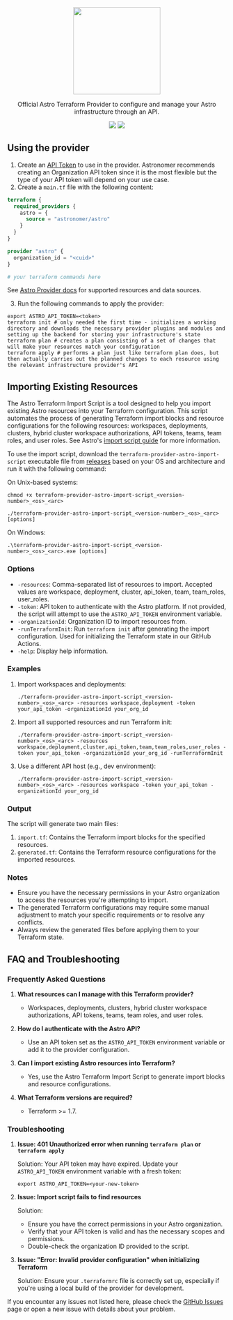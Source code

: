 <div align="center">
    <picture>
        <img src="https://github.com/user-attachments/assets/22586f12-3871-4bb6-8ead-40bec82ec3ce" width="200">
    </picture>
    <p>Official Astro Terraform Provider to configure and manage your Astro infrastructure through an API.</p>
    <a href="https://registry.terraform.io/providers/astronomer/astro/latest/docs"><img src="https://img.shields.io/static/v1?label=Docs&labelColor=0F0C27&message=terraform-provider-astro&color=4E408D&style=for-the-badge" /></a>
    <a href="https://astronomer.docs.buildwithfern.com/docs/api/overview"><img src="https://img.shields.io/static/v1?label=Docs&labelColor=0F0C27&message=API Ref&color=4E408D&style=for-the-badge" /></a>
</div>


## Using the provider
1. Create an [API Token](https://docs.astronomer.io/astro/automation-authentication#step-1-create-an-api-token) to use in the provider. Astronomer recommends creating an Organization API token since it is the most flexible but the type of your API token will depend on your use case.
2. Create a `main.tf` file with the following content:
```terraform
terraform {
  required_providers {
    astro = {
      source = "astronomer/astro"
    }
  }
}

provider "astro" {
  organization_id = "<cuid>"
}

# your terraform commands here
```
   See [Astro Provider docs](https://registry.terraform.io/providers/astronomer/astro/latest/docs) for supported resources and data sources.

3. Run the following commands to apply the provider:
```shell
export ASTRO_API_TOKEN=<token>
terraform init # only needed the first time - initializes a working directory and downloads the necessary provider plugins and modules and setting up the backend for storing your infrastructure's state
terraform plan # creates a plan consisting of a set of changes that will make your resources match your configuration
terraform apply # performs a plan just like terraform plan does, but then actually carries out the planned changes to each resource using the relevant infrastructure provider's API
```




## Importing Existing Resources
The Astro Terraform Import Script is a tool designed to help you import existing Astro resources into your Terraform configuration. 
This script automates the process of generating Terraform import blocks and resource configurations for the following resources: workspaces, deployments, clusters, hybrid cluster workspace authorizations, API tokens, teams, team roles, and user roles.
See Astro's [import script guide](https://registry.terraform.io/providers/astronomer/astro/latest/docs) for more information.

To use the import script, download the `terraform-provider-astro-import-script` executable file from [releases](https://github.com/astronomer/terraform-provider-astro/releases) based on your OS and architecture and run it with the following command:

On Unix-based systems:

```
chmod +x terraform-provider-astro-import-script_<version-number>_<os>_<arc>

./terraform-provider-astro-import-script_<version-number>_<os>_<arc> [options]
```

On Windows:

```
.\terraform-provider-astro-import-script_<version-number>_<os>_<arc>.exe [options]
```

### Options

- `-resources`: Comma-separated list of resources to import. Accepted values are workspace, deployment, cluster, api_token, team, team_roles, user_roles.
- `-token`: API token to authenticate with the Astro platform. If not provided, the script will attempt to use the `ASTRO_API_TOKEN` environment variable.
- `-organizationId`: Organization ID to import resources from.
- `-runTerraformInit`: Run `terraform init` after generating the import configuration. Used for initializing the Terraform state in our GitHub Actions.
- `-help`: Display help information.

### Examples

1. Import workspaces and deployments:
   ```
   ./terraform-provider-astro-import-script_<version-number>_<os>_<arc> -resources workspace,deployment -token your_api_token -organizationId your_org_id
   ```

2. Import all supported resources and run Terraform init:
   ```
   ./terraform-provider-astro-import-script_<version-number>_<os>_<arc> -resources workspace,deployment,cluster,api_token,team,team_roles,user_roles -token your_api_token -organizationId your_org_id -runTerraformInit
   ```

3. Use a different API host (e.g., dev environment):
   ```
   ./terraform-provider-astro-import-script_<version-number>_<os>_<arc> -resources workspace -token your_api_token -organizationId your_org_id
   ```

### Output

The script will generate two main files:

1. `import.tf`: Contains the Terraform import blocks for the specified resources.
2. `generated.tf`: Contains the Terraform resource configurations for the imported resources.

### Notes

- Ensure you have the necessary permissions in your Astro organization to access the resources you're attempting to import.
- The generated Terraform configurations may require some manual adjustment to match your specific requirements or to resolve any conflicts.
- Always review the generated files before applying them to your Terraform state.

## FAQ and Troubleshooting

### Frequently Asked Questions

1. **What resources can I manage with this Terraform provider?** 
   - Workspaces, deployments, clusters, hybrid cluster workspace authorizations, API tokens, teams, team roles, and user roles.

2. **How do I authenticate with the Astro API?**
   - Use an API token set as the `ASTRO_API_TOKEN` environment variable or add it to the provider configuration.

3. **Can I import existing Astro resources into Terraform?**
   - Yes, use the Astro Terraform Import Script to generate import blocks and resource configurations.

4. **What Terraform versions are required?**
   - Terraform >= 1.7.


### Troubleshooting

1. **Issue: 401 Unauthorized error when running `terraform plan` or `terraform apply`**

   Solution: Your API token may have expired. Update your `ASTRO_API_TOKEN` environment variable with a fresh token:
   ```
   export ASTRO_API_TOKEN=<your-new-token>
   ```
   
2. **Issue: Import script fails to find resources**

   Solution:
    - Ensure you have the correct permissions in your Astro organization.
    - Verify that your API token is valid and has the necessary scopes and permissions.
    - Double-check the organization ID provided to the script.

3. **Issue: "Error: Invalid provider configuration" when initializing Terraform**

   Solution: Ensure your `.terraformrc` file is correctly set up, especially if you're using a local build of the provider for development.

If you encounter any issues not listed here, please check the [GitHub Issues](https://github.com/astronomer/terraform-provider-astro/issues) page or open a new issue with details about your problem.
